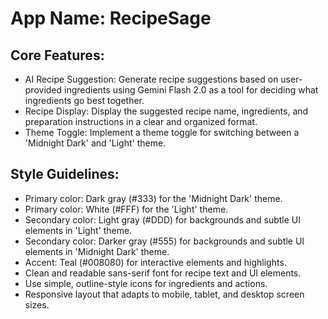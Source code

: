 # **App Name**: RecipeSage

## Core Features:

- AI Recipe Suggestion: Generate recipe suggestions based on user-provided ingredients using Gemini Flash 2.0 as a tool for deciding what ingredients go best together.
- Recipe Display: Display the suggested recipe name, ingredients, and preparation instructions in a clear and organized format.
- Theme Toggle: Implement a theme toggle for switching between a 'Midnight Dark' and 'Light' theme.

## Style Guidelines:

- Primary color: Dark gray (#333) for the 'Midnight Dark' theme.
- Primary color: White (#FFF) for the 'Light' theme.
- Secondary color: Light gray (#DDD) for backgrounds and subtle UI elements in 'Light' theme.
- Secondary color: Darker gray (#555) for backgrounds and subtle UI elements in 'Midnight Dark' theme.
- Accent: Teal (#008080) for interactive elements and highlights.
- Clean and readable sans-serif font for recipe text and UI elements.
- Use simple, outline-style icons for ingredients and actions.
- Responsive layout that adapts to mobile, tablet, and desktop screen sizes.
